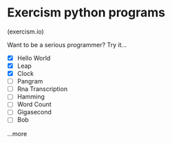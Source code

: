 # Exercism python programs
(exercism.io)



Want to be a serious programmer? Try it...

- [x] Hello World
- [x] Leap
- [x] Clock
- [ ] Pangram
- [ ] Rna Transcription
- [ ] Hamming
- [ ] Word Count
- [ ] Gigasecond
- [ ] Bob

...more
